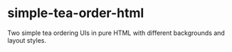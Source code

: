 # simple-tea-order-html
Two simple tea ordering UIs in pure HTML with different backgrounds and layout styles.
